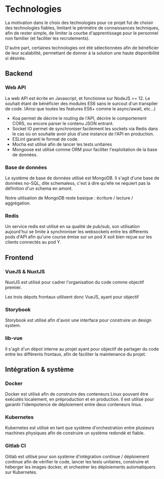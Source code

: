 # Technologies

La motivation dans le choix des technologies pour ce projet fut de choisir des technologies fiables, limitant le périmètre de connaissances techniques, afin de rester simple, de limiter la courbe d'apprentissage pour le personnel non familier (et faciliter les recrutements).

D'autre part, certaines technologies ont été sélectionnées afin de bénéficier de leur scalabilité, permettant de donner à la solution une haute disponibilité si désirée.

## Backend

### Web API

La web API est écrite en Javascript, et fonctionne sur NodeJS >= 12. Le souhait étant de bénéficier des modules ES6 sans le surcout d'un transpiler de code. (Ainsi que toutes les features ES6+ comme le async/await, etc...)

* Koa permet de décrire le routing de l'API, décrire le comportement CORS, ou encore parser le contenu JSON entrant.
* Socket IO permet de synchroniser facilement les sockets via Redis dans le cas où on souhaite avoir plus d'une instance de l'API en production.
* ESLint garanti le format de code.
* Mocha est utilisé afin de lancer les tests unitaires
* Mongoose est utilisé comme ORM pour faciliter l'exploitation de la base de données.

### Base de données

Le système de base de données utilisé est MongoDB.
Il s'agit d'une base de données no-SQL, dite schemaless, c'est à dire qu'elle ne requiert pas la définition d'un schema en amont.

Notre utilisation de MongoDB reste basique : écriture / lecture / aggrégation.

### Redis

Un service redis est utilisé en sa qualité de pub/sub, son utilisation aujourd'hui se limite à synchroniser les websockets entre les différents pods d'API afin qu'une course émise sur un pod X soit bien reçue sur les clients connectés au pod Y.

## Frontend

### VueJS & NuxtJS

NuxtJS est utilisé pour cadrer l'organisation du code comme objectif premier.

Les trois dépots frontaux utilisent donc VueJS, ayant pour objectif 

### Storybook

Storybook est utilisé afin d'avoir une interface pour construire un design system. 

### lib-vue

Il s'agit d'un dépot interne au projet ayant pour objectif de partager du code entre les différents frontaux, afin de faciliter la maintenance du projet.

## Intégration & système

### Docker

Docker est utilisé afin de construire des conteneurs Linux pouvant être exécutés localement, en préproduction et en production. Il est utilisé pour garantir l'idempotence de déploiement entre deux conteneurs linux.

### Kubernetes

Kubernetes est utilisé en tant que système d'orchestration entre plusieurs machines physiques afin de construire un système redondé et fiable.

### Gitlab CI

Gitlab est utilisé pour son système d'intégration continue / déploiement continue afin de vérifier le code, lancer les tests unitaires, construire et héberger les images docker, et orchestrer les déploiements automatiquers sur Kubernetes.
